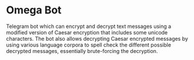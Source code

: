# Omega Bot

Telegram bot which can encrypt and decrypt text messages using a modified version of Caesar encryption that includes some unicode characters.
The bot also allows decrypting Caesar encrypted messages by using various language corpora to spell check the different possible decrypted messages, essentially brute-forcing the decryption.